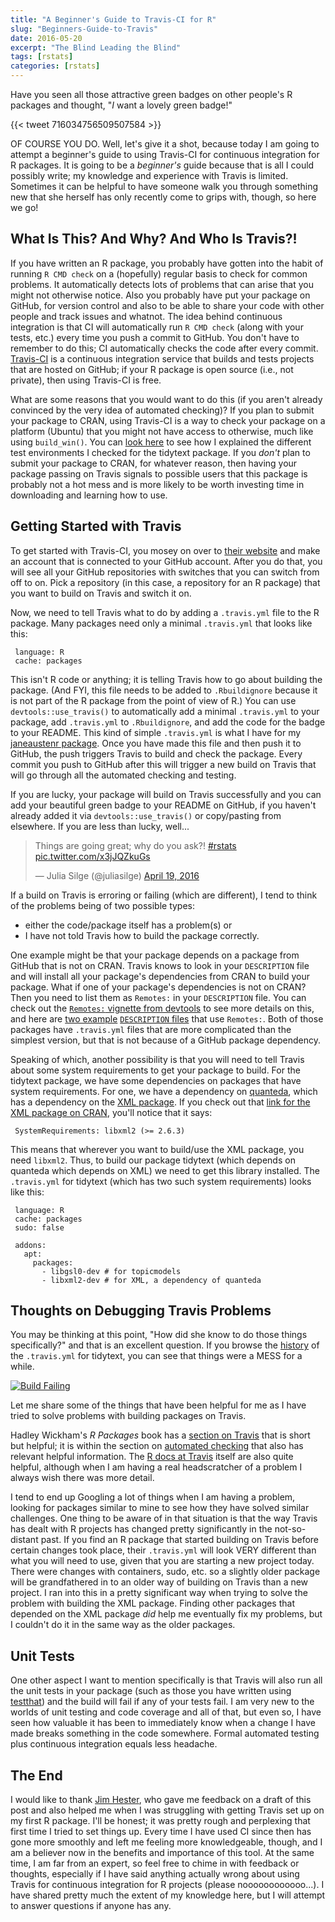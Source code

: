 ```yaml
---
title: "A Beginner's Guide to Travis-CI for R"
slug: "Beginners-Guide-to-Travis"
date: 2016-05-20
excerpt: "The Blind Leading the Blind"
tags: [rstats]
categories: [rstats]
---
```


Have you seen all those attractive green badges on other people's R packages and thought, "*I* want a lovely green badge!"

{{< tweet 716034756509507584 >}}

OF COURSE YOU DO. Well, let's give it a shot, because today I am going to attempt a beginner's guide to using Travis-CI for continuous integration for R packages. It is going to be a *beginner's* guide because that is all I could possibly write; my knowledge and experience with Travis is limited. Sometimes it can be helpful to have someone walk you through something new that she herself has only recently come to grips with, though, so here we go!

## What Is This? And Why? And Who Is Travis?!

If you have written an R package, you probably have gotten into the habit of running `R CMD check` on a (hopefully) regular basis to check for common problems. It automatically detects lots of problems that can arise that you might not otherwise notice. Also you probably have put your package on GitHub, for version control and also to be able to share your code with other people and track issues and whatnot. The idea behind continuous integration is that CI will automatically run `R CMD check` (along with your tests, etc.) every time you push a commit to GitHub. You don't have to remember to do this; CI automatically checks the code after every commit. [Travis-CI](https://travis-ci.org/) is a continuous integration service that builds and tests projects that are hosted on GitHub; if your R package is open source (i.e., not private), then using Travis-CI is free.

What are some reasons that you would want to do this (if you aren't already convinced by the very idea of automated checking)? If you plan to submit your package to CRAN, using Travis-CI is a way to check your package on a platform (Ubuntu) that you might not have access to otherwise, much like using `build_win()`. You can [look here](https://github.com/juliasilge/tidytext/blob/3a679c815210dee26e56d50dbb730e7058ad144d/cran-comments.md) to see how I explained the different test environments I checked for the tidytext package. If you *don't* plan to submit your package to CRAN, for whatever reason, then having your package passing on Travis signals to possible users that this package is probably not a hot mess and is more likely to be worth investing time in downloading and learning how to use.

## Getting Started with Travis

To get started with Travis-CI, you mosey on over to [their website](https://travis-ci.org/) and make an account that is connected to your GitHub account. After you do that, you will see all your GitHub repositories with switches that you can switch from off to on. Pick a repository (in this case, a repository for an R package) that you want to build on Travis and switch it on.

Now, we need to tell Travis what to do by adding a `.travis.yml` file to the R package. Many packages need only a minimal `.travis.yml` that looks like this:

```
 language: R
 cache: packages
```

This isn't R code or anything; it is telling Travis how to go about building the package. (And FYI, this file needs to be added to `.Rbuildignore` because it is not part of the R package from the point of view of R.) You can use `devtools::use_travis()` to automatically add a minimal `.travis.yml` to your package, add `.travis.yml` to `.Rbuildignore`, and add the code for the badge to your README. This kind of simple `.travis.yml` is what I have for my [janeaustenr package](https://github.com/juliasilge/janeaustenr/blob/2008066a02558ec36bddd9f3deb7d81469684a48/.travis.yml). Once you have made this file and then push it to GitHub, the push triggers Travis to build and check the package. Every commit you push to GitHub after this will trigger a new build on Travis that will go through all the automated checking and testing.

If you are lucky, your package will build on Travis successfully and you can add your beautiful green badge to your README on GitHub, if you haven't already added it via `devtools::use_travis()` or copy/pasting from elsewhere. If you are less than lucky, well...

<blockquote class="twitter-tweet" data-lang="en"><p lang="en" dir="ltr">Things are going great; why do you ask?! <a href="https://twitter.com/hashtag/rstats?src=hash">#rstats</a> <a href="https://t.co/x3jJQZkuGs">pic.twitter.com/x3jJQZkuGs</a></p>&mdash; Julia Silge (@juliasilge) <a href="https://twitter.com/juliasilge/status/722514130968535042">April 19, 2016</a></blockquote>
<script async src="http://platform.twitter.com/widgets.js" charset="utf-8"></script>

If a build on Travis is erroring or failing (which are different), I tend to think of the problems being of two possible types: 

* either the code/package itself has a problem(s) or 
* I have not told Travis how to build the package correctly. 

One example might be that your package depends on a package from GitHub that is not on CRAN. Travis knows to look in your `DESCRIPTION` file and will install all your package's dependencies from CRAN to build your package. What if one of your package's dependencies is not on CRAN? Then you need to list them as `Remotes:` in your `DESCRIPTION` file. You can check out the [`Remotes:` vignette from devtools](https://cran.r-project.org/web/packages/devtools/vignettes/dependencies.html) to see more details on this, and here are [two example](https://github.com/ropenscilabs/geojsonlint/blob/7f8c02925c7bca1fb0d5aa7ea750db1b5dd01fc8/DESCRIPTION) [`DESCRIPTION` files](https://github.com/jennybc/googlesheets/blob/df2fc3c227848878627bb44477162b2337b9ba71/DESCRIPTION) that use `Remotes:`. Both of those packages have `.travis.yml` files that are more complicated than the simplest version, but that is not because of a GitHub package dependency.

Speaking of which, another possibility is that you will need to tell Travis about some system requirements to get your package to build. For the tidytext package, we have some dependencies on packages that have system requirements. For one, we have a dependency on [quanteda](https://cran.r-project.org/web/packages/quanteda/index.html), which has a dependency on the [XML package](https://cran.r-project.org/web/packages/XML/index.html). If you check out that [link for the XML package on CRAN](https://cran.r-project.org/web/packages/XML/index.html), you'll notice that it says:

```
 SystemRequirements: libxml2 (>= 2.6.3)
```

This means that wherever you want to build/use the XML package, you need `libxml2`. Thus, to build our package tidytext (which depends on quanteda which depends on XML) we need to get this library installed. The `.travis.yml` for tidytext (which has two such system requirements) looks like this:

```
 language: R
 cache: packages
 sudo: false

 addons:
   apt:
     packages:
       - libgsl0-dev # for topicmodels
       - libxml2-dev # for XML, a dependency of quanteda
```

## Thoughts on Debugging Travis Problems

You may be thinking at this point, "How did she know to do those things specifically?" and that is an excellent question. If you browse the [history](https://github.com/juliasilge/tidytext/commits/master/.travis.yml) of the `.travis.yml` for tidytext, you can see that things were a MESS for a while.

<a href="https://imgflip.com/i/14hqh5"><img src="https://i.imgflip.com/14hqh5.jpg" title="Build Failing"/></a>

Let me share some of the things that have been helpful for me as I have tried to solve problems with building packages on Travis.

Hadley Wickham's *R Packages* book has a [section on Travis](http://r-pkgs.had.co.nz/check.html#travis) that is short but helpful; it is within the section on [automated checking](http://r-pkgs.had.co.nz/check.html) that also has relevant helpful information. The [R docs at Travis](https://docs.travis-ci.com/user/languages/r/) itself are also quite helpful, although when I am having a real headscratcher of a problem I always wish there was more detail.

I tend to end up Googling a lot of things when I am having a problem, looking for packages similar to mine to see how they have solved similar challenges. One thing to be aware of in that situation is that the way Travis has dealt with R projects has changed pretty significantly in the not-so-distant past. If you find an R package that started building on Travis before certain changes took place, their `.travis.yml` will look VERY different than what you will need to use, given that you are starting a new project today. There were changes with containers, sudo, etc. so a slightly older package will be grandfathered in to an older way of building on Travis than a new project. I ran into this in a pretty significant way when trying to solve the problem with building the XML package. Finding other packages that depended on the XML package *did* help me eventually fix my problems, but I couldn't do it in the same way as the older packages.

## Unit Tests

One other aspect I want to mention specifically is that Travis will also run all the unit tests in your package (such as those you have written using [testthat](http://r-pkgs.had.co.nz/tests.html)) and the build will fail if any of your tests fail. I am very new to the worlds of unit testing and code coverage and all of that, but even so, I have seen how valuable it has been to immediately know when a change I have made breaks something in the code somewhere. Formal automated testing plus continuous integration equals less headache.

## The End

I would like to thank [Jim Hester](http://www.jimhester.com/), who gave me feedback on a draft of this post and also helped me when I was struggling with getting Travis set up on my first R package. I'll be honest; it was pretty rough and perplexing that first time I tried to set things up. Every time I have used CI since then has gone more smoothly and left me feeling more knowledgeable, though, and I am a believer now in the benefits and importance of this tool. At the same time, I am far from an expert, so feel free to chime in with feedback or thoughts, especially if I have said anything actually wrong about using Travis for continuous integration for R projects (please noooooooooooo...). I have shared pretty much the extent of my knowledge here, but I will attempt to answer questions if anyone has any.
